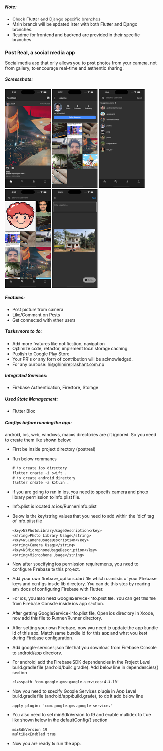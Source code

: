 ##### Note:

- Check Flutter and Django specific branches
- Main branch will be updated later with both Flutter and Django branches.
- Readme for frontend and backend are provided in their specific branches

### Post Real, a social media app

Social media app that only allows you to post photos from your camera, not from gallery, to encourage real-time and authentic sharing.

##### Screenshots:

![Post Screenshot](./docs/post_ss.png) ![Profile Screenshot](./docs/profile_ss.png) ![Search Users Screenshot](./docs/searchusers_ss.png) ![Search Feed Screenshot](./docs/searchfeed_ss.png) ![Post Picture Screenshot](./docs/postpic_ss.png)

##### Features:

- Post picture from camera
- Like/Comment on Posts
- Get connected with other users

##### Tasks more to do:

- Add more features like notification, navigation
- Optimize code, refactor, implement local storage caching
- Publish to Google Play Store
- Your PR's or any form of contribution will be acknowledged.
- For any purpose: hi@ghimireprashant.com.np

##### Integrated Services:

- Firebase Authentication, Firestore, Storage

##### Used State Management:

- Flutter Bloc

##### Configs before running the app:

android, ios, web, windows, macos directories are git ignored. So you need to create them like shown below:

- First be inside project directory (postreal)
- Run below commands
  ```
  # to create ios directory
  flutter create -i swift .
  # to create android directory
  flutter create -a kotlin .
  ```
- If you are going to run in ios, you need to specify camera and photo library permission to Info.plist file.
- Info.plist is located at ios/Runner/Info.plist
- Below is the key/string values that you need to add within the 'dict' tag of Info.plist file
  ```
  <key>NSPhotoLibraryUsageDescription</key>
  <string>Photo Library Usage</string>
  <key>NSCameraUsageDescription</key>
  <string>Camera Usage</string>
  <key>NSMicrophoneUsageDescription</key>
  <string>Microphone Usage</string>
  ```
- Now after specifying ios permission requirements, you need to configure Firebase to this project.
- Add your own firebase_options.dart file which consists of your Firebase keys and configs inside lib directory. You can do this step by reading any docs of configuring Firebase with Flutter.
- For ios, you also need GoogleService-Info.plist file. You can get this file from Firebase Console inside ios app section.
- After getting GoogleService-Info.plist file, Open ios directory in Xcode, now add this file to Runner/Runner directory.
- After setting your own Firebase, now you need to update the app bundle id of this app. Match same bundle id for this app and what you kept during Firebase configuration.
- Add google-services.json file that you download from Firebase Console to android/app directory.
- For android, add the Firebase SDK dependencies in the Project Level build.gradle file (android/build.gradle). Add below line in dependencies{} section
  ```
  classpath 'com.google.gms:google-services:4.3.10'
  ```
- Now you need to specify Google Services plugin in App Level build.gradle file (android/app/build.grade), to do it add below line
  ```
  apply plugin: 'com.google.gms.google-services'
  ```
- You also need to set minSdkVersion to 19 and enable multidex to true like shown below in the defaultConfig{} section

  ```
  minSdkVersion 19
  multiDexEnabled true
  ```

- Now you are ready to run the app.
